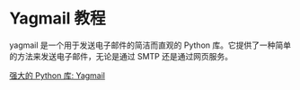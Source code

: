 # Yagmail 教程

<show-structure depth="2"/>

yagmail 是一个用于发送电子邮件的简洁而直观的 Python 库。它提供了一种简单的方法来发送电子邮件，无论是通过 SMTP 还是通过网页服务。

<seealso>
<category ref="ref_docs">
    <a href="https://mp.weixin.qq.com/s/MPT_Rq6dqtfk5mRdSMelSg">强大的 Python 库: Yagmail</a>
</category>
<category ref="ref_github">
</category>
<category ref="ref_issues"></category>
<category ref="ref_hf"></category>
<category ref="ref_ms"></category>
</seealso>